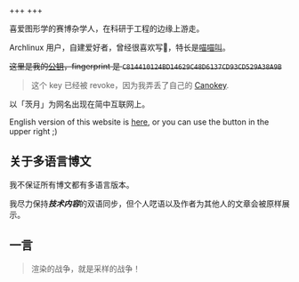 +++
+++

喜爱图形学的赛博杂学人，在科研于工程的边缘上游走。

Archlinux 用户，自建爱好者，曾经很喜欢写🦀，特长是[喵喵叫](https://bucket.zcy.moe/meow.mp3)。

~~这里是我的[公钥](https://zcy.moe/public-key.pub)，fingerprint 是 `C814410124BD14629C48D6137CD93CD529A38A9B`~~

> 这个 key 已经被 revoke，因为我弄丢了自己的 [Canokey](https://www.canokeys.org/).

以「茨月」为网名出现在简中互联网上。

English version of this website is [here](https://blog.zcy.moe/en), or you can use the button in the upper right ;)

## 关于多语言博文

我不保证所有博文都有多语言版本。

我尽力保持***技术内容***的双语同步，但个人呓语以及作者为其他人的文章会被原样展示。

## 一言

> 渲染的战争，就是采样的战争！
